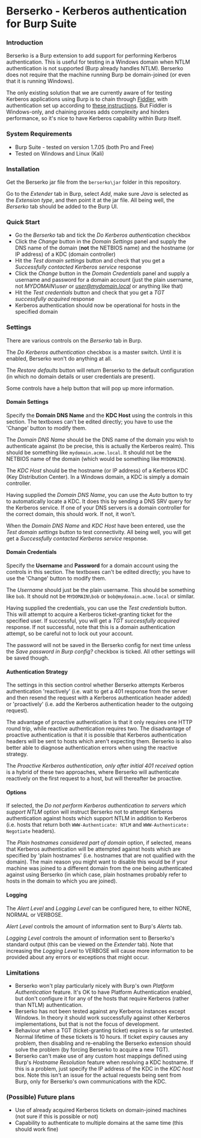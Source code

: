 # Berserko - Kerberos authentication for Burp Suite
### Introduction ###
Berserko is a Burp extension to add support for performing Kerberos authentication. This is useful for testing in a Windows domain when NTLM authentication is not supported (Burp already handles NTLM). Berserko does not require that the machine running Burp be domain-joined (or even that it is running Windows). 

The only existing solution that we are currently aware of for testing Kerberos applications using Burp is to chain through [Fiddler](http://www.telerik.com/fiddler), with authentication set up according to [these instructions](http://stackoverflow.com/questions/26499875/kerberos-authentication-with-burp-proxy). But Fiddler is Windows-only, and chaining proxies adds complexity and hinders performance, so it's nice to have Kerberos capability within Burp itself. 

### System Requirements ###
* Burp Suite - tested on version 1.7.05 (both Pro and Free)
* Tested on Windows and Linux (Kali)

### Installation ###
Get the Berserko jar file from the `berserko\jar` folder in this repository.

Go to the *Extender* tab in Burp, select *Add*, make sure *Java* is selected as the *Extension type*, and then point it at the jar file. All being well, the *Berserko* tab should be added to the Burp UI.

### Quick Start ###
* Go the *Berserko* tab and tick the *Do Kerberos authentication* checkbox
* Click the *Change* button in the *Domain Settings* panel and supply the DNS name of the domain (**not** the NETBIOS name) and the hostname (or IP address) of a KDC (domain controller)
* Hit the *Test domain settings* button and check that you get a *Successfully contacted Kerberos service* response
* Click the *Change* button in the *Domain Credentials* panel and supply a username and password for a domain account (just the plain username, not *MYDOMAIN\user* or *user@mydomain.local* or anything like that)
* Hit the *Test credentials* button and check that you get a *TGT successfully acquired* response
* Kerberos authentication should now be operational for hosts in the specified domain

### Settings
There are various controls on the *Berserko* tab in Burp.

The *Do Kerberos authentication* checkbox is a master switch. Until it is enabled, Berserko won't do anything at all.

The *Restore defaults* button will return Berserko to the default configuration (in which no domain details or user credentials are present).

Some controls have a help button that will pop up more information.

#### Domain Settings
Specify the **Domain DNS Name** and the **KDC Host** using the controls in this section. The textboxes can't be edited directly; you have to use the 'Change' button to modify them.

The *Domain DNS Name* should be the DNS name of the domain you wish to authenticate against (to be precise, this is actually the Kerberos realm). This should be something like `mydomain.acme.local`. It should not be the NETBIOS name of the domain (which would be something like `MYDOMAIN`).

The *KDC Host* should be the hostname (or IP address) of a Kerberos KDC (Key Distribution Center). In a Windows domain, a KDC is simply a domain controller.

Having supplied the *Domain DNS Name*, you can use the *Auto* button to try to automatically locate a KDC. It does this by sending a DNS SRV query for the Kerberos service. If one of your DNS servers is a domain controller for the correct domain, this should work. If not, it won't. 

When the *Domain DNS Name* and *KDC Host* have been entered, use the *Test domain settings* button to test connectivity. All being well, you will get get a *Successfully contacted Kerberos service* response. 

#### Domain Credentials
Specify the **Username** and **Password** for a domain account using the controls in this section. The textboxes can't be edited directly; you have to use the 'Change' button to modify them.

The *Username* should just be the plain username. This should be something like `bob`. It should not be `MYDOMAIN\bob` or `bob@mydomain.acme.local` or similar.

Having supplied the credentials, you can use the *Test credentials* button. This will attempt to acquire a Kerberos ticket-granting ticket for the specified user. If successful, you will get a *TGT successfully acquired* response. If not successful, note that this is a domain authentication attempt, so be careful not to lock out your account.

The password will not be saved in the Berserko config for next time unless the *Save password in Burp config?* checkbox is ticked. All other settings will be saved though.

#### Authentication Strategy
The settings in this section control whether Berserko attempts Kerberos authentication 'reactively' (i.e. wait to get a 401 response from the server and then resend the request with a Kerberos authentication header added) or 'proactively' (i.e. add the Kerberos authentication header to the outgoing request).

The advantage of proactive authentication is that it only requires one HTTP round trip, while reactive authentication requires two. The disadvantage of proactive authentication is that it is possible that Kerberos authentication headers will be sent to hosts which aren't expecting them. Berserko is also better able to diagnose authentication errors when using the reactive strategy. 

The *Proactive Kerberos authentication, only after initial 401 received* option is a hybrid of these two approaches, where Berserko will authenticate reactively on the first request to a host, but will thereafter be proactive.

#### Options
If selected, the *Do not perform Kerberos authentication to servers which support NTLM* option will instruct Berserko not to attempt Kerberos authentication against hosts which support NTLM in addition to Kerberos (i.e. hosts that return both `WWW-Authenticate: NTLM` and `WWW-Authenticate: Negotiate` headers).

The *Plain hostnames considered part of domain* option, if selected, means that Kerberos authentication will be attempted against hosts which are specified by 'plain hostnames' (i.e. hostnames that are not qualified with the domain). The main reason you might want to disable this would be if your machine was joined to a different domain from the one being authenticated against using Berserko (in which case, plain hostnames probably refer to hosts in the domain to which you are joined).

#### Logging
The *Alert Level* and *Logging Level* can be configured here, to either NONE, NORMAL or VERBOSE.

*Alert Level* controls the amount of information sent to Burp's *Alerts* tab.

*Logging Level* controls the amount of information sent to Berserko's standard output (this can be viewed on the *Extender* tab). Note that increasing the *Logging Level* to VERBOSE will cause more information to be provided about any errors or exceptions that might occur.

### Limitations ###
* Berserko won't play particularly nicely with Burp's own *Platform Authentication* feature. It's OK to have Platform Authentication enabled, but don't configure it for any of the hosts that require Kerberos (rather than NTLM) authentication. 
* Berserko has not been tested against any Kerberos instances except Windows. In theory it should work successfully against other Kerberos implementations, but that is not the focus of development.
* Behaviour when a TGT (ticket-granting ticket) expires is so far untested. Normal lifetime of these tickets is 10 hours. If ticket expiry causes any problem, then disabling and re-enabling the Berserko extension should solve the problem (by forcing Berserko to acquire a new TGT).
* Berserko can't make use of any custom host mappings defined using Burp's *Hostname Resolution* feature when resolving a KDC hostname. If this is a problem, just specify the IP address of the KDC in the *KDC host* box. Note this isn't an issue for the actual requests being sent from Burp, only for Berserko's own communications with the KDC.

### (Possible) Future plans ###
* Use of already acquired Kerberos tickets on domain-joined machines (not sure if this is possible or not)
* Capability to authenticate to multiple domains at the same time (this should work fine)